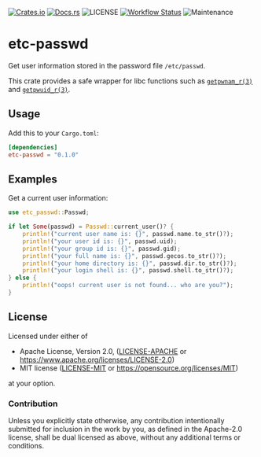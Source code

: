 [![Crates.io](https://img.shields.io/crates/v/etc-passwd.svg)](https://crates.io/crates/etc-passwd)
[![Docs.rs](https://docs.rs/etc-passwd/badge.svg)](https://docs.rs/etc-passwd)
![LICENSE](https://img.shields.io/crates/l/etc-passwd.svg)
[![Workflow Status](https://github.com/gifnksm/etc-passwd/workflows/CI/badge.svg)](https://github.com/gifnksm/etc-passwd/actions?query=workflow%3A%22CI%22)
![Maintenance](https://img.shields.io/badge/maintenance-passively--maintained-yellowgreen.svg)

# etc-passwd

Get user information stored in the password file `/etc/passwd`.

This crate provides a safe wrapper for libc functions such as [`getpwnam_r(3)`] and [`getpwuid_r(3)`].

## Usage

Add this to your `Cargo.toml`:

```toml
[dependencies]
etc-passwd = "0.1.0"
```

## Examples

Get a current user information:

```rust
use etc_passwd::Passwd;

if let Some(passwd) = Passwd::current_user()? {
    println!("current user name is: {}", passwd.name.to_str()?);
    println!("your user id is: {}", passwd.uid);
    println!("your group id is: {}", passwd.gid);
    println!("your full name is: {}", passwd.gecos.to_str()?);
    println!("your home directory is: {}", passwd.dir.to_str()?);
    println!("your login shell is: {}", passwd.shell.to_str()?);
} else {
    println!("oops! current user is not found... who are you?");
}
```

[`getpwnam_r(3)`]: ../libc/fn.getpwnam_r.html
[`getpwuid_r(3)`]: ../libc/fn.getpwuid_r.html

## License

Licensed under either of

* Apache License, Version 2.0, ([LICENSE-APACHE](LICENSE-APACHE) or <https://www.apache.org/licenses/LICENSE-2.0>)
* MIT license ([LICENSE-MIT](LICENSE-MIT) or <https://opensource.org/licenses/MIT>)

at your option.

### Contribution

Unless you explicitly state otherwise, any contribution intentionally
submitted for inclusion in the work by you, as defined in the Apache-2.0
license, shall be dual licensed as above, without any additional terms or
conditions.
